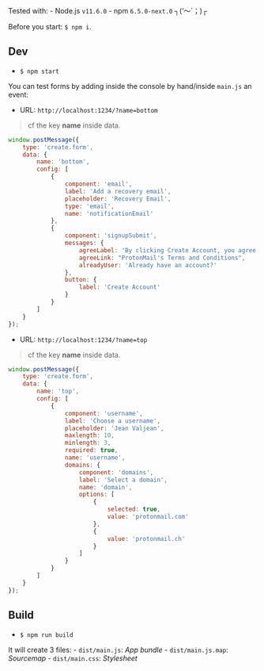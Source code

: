 Tested with:
    - Node.js `v11.6.0`
    - npm `6.5.0-next.0` ┐(‘～`；)┌

Before you start: `$ npm i`.

## Dev

- `$ npm start`

You can test forms by adding inside the console by hand/inside `main.js` an event:

- URL: `http://localhost:1234/?name=bottom`

> cf the key **name** inside data.

```javascript
window.postMessage({
    type: 'create.form',
    data: {
        name: 'bottom',
        config: [
            {
                component: 'email',
                label: 'Add a recovery email',
                placeholder: 'Recovery Email',
                type: 'email',
                name: 'notificationEmail'
            },
            {
                component: 'signupSubmit',
                messages: {
                    agreeLabel: 'By clicking Create Account, you agree to abide by',
                    agreeLink: "ProtonMail's Terms and Conditions",
                    alreadyUser: 'Already have an account?'
                },
                button: {
                    label: 'Create Account'
                }
            }
        ]
    }
});
```

- URL: `http://localhost:1234/?name=top`

> cf the key **name** inside data.

```javascript
window.postMessage({
    type: 'create.form',
    data: {
        name: 'top',
        config: [
            {
                component: 'username',
                label: 'Choose a username',
                placeholder: 'Jean Valjean',
                maxlength: 10,
                minlength: 3,
                required: true,
                name: 'username',
                domains: {
                    component: 'domains',
                    label: 'Select a domain',
                    name: 'domain',
                    options: [
                        {
                            selected: true,
                            value: 'protonmail.com'
                        },
                        {
                            value: 'protonmail.ch'
                        }
                    ]
                }
            }
        ]
    }
});
```


## Build

- `$ npm run build`

It will create 3 files:
    - `dist/main.js`: _App bundle_
    - `dist/main.js.map`: _Sourcemap_
    - `dist/main.css`: _Stylesheet_
